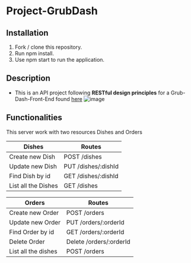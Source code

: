 # Project-GrubDash

## Installation 

1.  Fork / clone this repository.
2.  Run npm install.
3.  Use npm start to run the application.

## Description

* This is an API project following __RESTful design principles__ for a Grub-Dash-Front-End found [here](https://github.com/ramamdeeCode/grub-dash-front-end.git)
![image](https://grub-dash-frontend.onrender.com)





## Functionalities
This server work with two resources Dishes and Orders





Dishes | Routes | 
--- | --- | 
Create new Dish | POST /dishes | 
Update new Dish | PUT /dishes/:dishId |
Find Dish by id | GET /dishes/:dishId
List all the Dishes | GET /dishes



Orders | Routes | 
--- | --- | 
Create new Order | POST /orders | 
Update new Order | PUT /orders/:orderId |
Find Order by id | GET /orders/:orderId
Delete Order | Delete /orders/:orderId
List all the dishes | POST /orders




